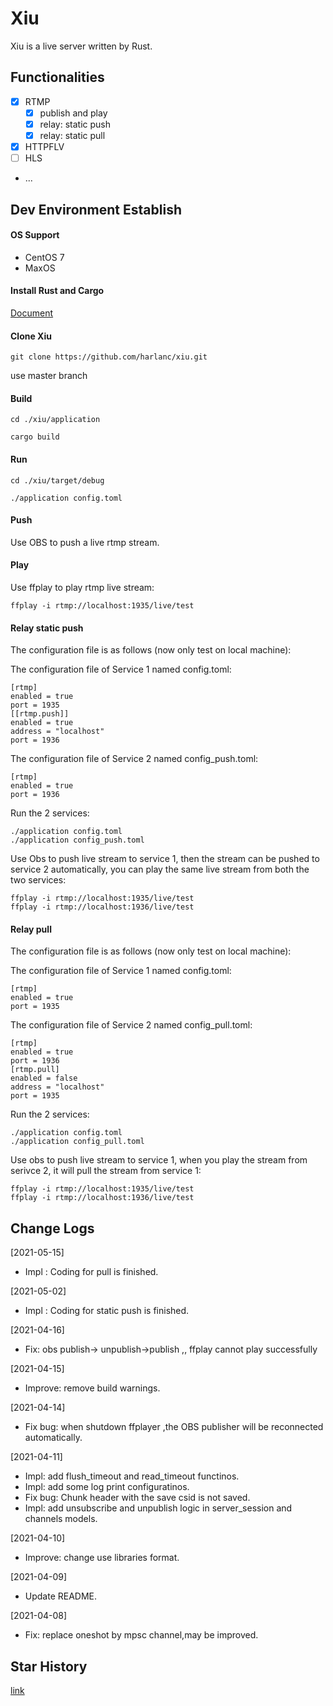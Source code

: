 # Xiu
Xiu is a live server written by Rust.


## Functionalities

- [x] RTMP
  - [x] publish and play 
  - [x] relay: static push
  - [x] relay: static pull
- [x] HTTPFLV
- [ ] HLS
- ...

## Dev Environment Establish

#### OS Support

-  CentOS 7
-  MaxOS

#### Install Rust and Cargo

[Document](https://doc.rust-lang.org/cargo/getting-started/installation.html)

#### Clone Xiu

    git clone https://github.com/harlanc/xiu.git
    
use master branch
    
#### Build

    cd ./xiu/application
    
    cargo build
    
#### Run

    cd ./xiu/target/debug
    
    ./application config.toml
    
#### Push

Use OBS to push a live rtmp stream.


#### Play

Use ffplay to play rtmp live stream:

    ffplay -i rtmp://localhost:1935/live/test
    
#### Relay static push

The configuration file is as follows (now only test on local machine):

The configuration file of Service 1 named config.toml:

    [rtmp]
    enabled = true
    port = 1935
    [[rtmp.push]]
    enabled = true
    address = "localhost"
    port = 1936
    
The configuration file of Service 2 named config_push.toml:

    [rtmp]
    enabled = true
    port = 1936

Run the 2 services:

    ./application config.toml
    ./application config_push.toml


Use Obs to push live stream to service 1, then the stream can be pushed to service 2 automatically, you can play the same live stream from both the two services:

    ffplay -i rtmp://localhost:1935/live/test
    ffplay -i rtmp://localhost:1936/live/test


    
#### Relay pull

The configuration file is as follows (now only test on local machine):

The configuration file of Service 1 named config.toml:

    [rtmp]
    enabled = true
    port = 1935

 
The configuration file of Service 2 named config_pull.toml:

    [rtmp]
    enabled = true
    port = 1936
    [rtmp.pull]
    enabled = false
    address = "localhost"
    port = 1935

Run the 2 services:

    ./application config.toml
    ./application config_pull.toml

Use obs to push live stream to service 1, when you play the stream from serivce 2, it will pull the stream from service 1:

    ffplay -i rtmp://localhost:1935/live/test
    ffplay -i rtmp://localhost:1936/live/test



## Change Logs

[2021-05-15]

- Impl : Coding for pull is finished.


[2021-05-02]

- Impl : Coding for static push is finished.


[2021-04-16]

- Fix:  obs publish-> unpublish->publish ,,  ffplay cannot play successfully

[2021-04-15]

- Improve: remove build warnings.

[2021-04-14]

- Fix bug: when shutdown ffplayer ,the OBS publisher will be reconnected automatically.


[2021-04-11]

- Impl: add flush\_timeout and read\_timeout functinos.
- Impl: add some log print configuratinos.
- Fix bug: Chunk header with the save csid is not saved.
- Impl: add unsubscribe and unpublish logic in server\_session and channels models.

[2021-04-10]

- Improve: change use libraries format.

[2021-04-09]

- Update README.

[2021-04-08]

- Fix: replace oneshot by mpsc channel,may be improved.

## Star History

[link](https://star-history.t9t.io/#harlanc/xiu)
